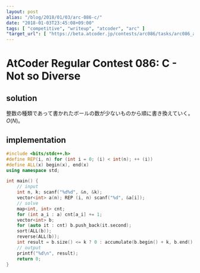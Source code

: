 ```yaml
---
layout: post
alias: "/blog/2018/01/03/arc-086-c/"
date: "2018-01-03T23:45:08+09:00"
tags: [ "competitive", "writeup", "atcoder", "arc" ]
"target_url": [ "https://beta.atcoder.jp/contests/arc086/tasks/arc086_a" ]
---
```


# AtCoder Regular Contest 086: C - Not so Diverse

## solution

整数の種類であって書かれたボールの数が少ないものから順に書き換えていく。$O(N)$。

## implementation

``` c++
#include <bits/stdc++.h>
#define REP(i, n) for (int i = 0; (i) < int(n); ++ (i))
#define ALL(x) begin(x), end(x)
using namespace std;

int main() {
    // input
    int n, k; scanf("%d%d", &n, &k);
    vector<int> a(n); REP (i, n) scanf("%d", &a[i]);
    // solve
    map<int, int> cnt;
    for (int a_i : a) cnt[a_i] += 1;
    vector<int> b;
    for (auto it : cnt) b.push_back(it.second);
    sort(ALL(b));
    reverse(ALL(b));
    int result = b.size() <= k ? 0 : accumulate(b.begin() + k, b.end(), 0);
    // output
    printf("%d\n", result);
    return 0;
}
```
